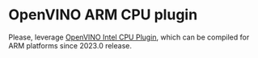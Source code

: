 # OpenVINO ARM CPU plugin

Please, leverage [OpenVINO Intel CPU Plugin](https://github.com/openvinotoolkit/openvino/tree/master/src/plugins/intel_cpu), which can be compiled for ARM platforms since 2023.0 release.
